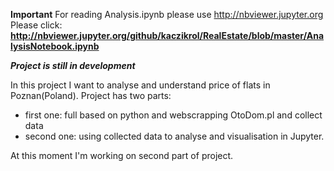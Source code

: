 <b>Important</b>
For reading Analysis.ipynb please use http://nbviewer.jupyter.org 
<br>
Please click: <b>http://nbviewer.jupyter.org/github/kaczikrol/RealEstate/blob/master/AnalysisNotebook.ipynb</b>

<b><i>Project is still in development</b></i>

In this project I want to analyse and understand price of flats in Poznan(Poland). 
Project has two parts:
- first one: full based on python and webscrapping OtoDom.pl and collect data
- second one: using collected data to analyse and visualisation in Jupyter.

At this moment I'm working on second part of project. 
